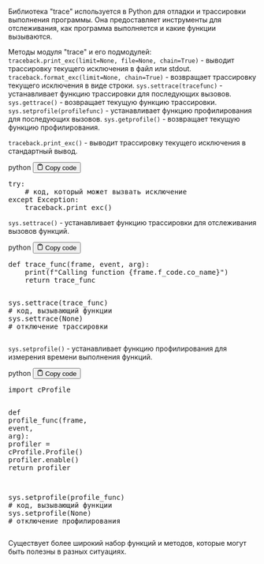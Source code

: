 <p>Библиотека "trace" используется в Python для отладки и трассировки выполнения программы.
Она предоставляет инструменты для отслеживания, как программа выполняется и какие функции вызываются.</p>
<p>Методы модуля "trace" и его подмодулей:
<code>traceback.print_exc(limit=None, file=None, chain=True)</code> - выводит трассировку текущего исключения в файл или stdout.
<code>traceback.format_exc(limit=None, chain=True)</code> - возвращает трассировку текущего исключения в виде строки.
<code>sys.settrace(tracefunc)</code> - устанавливает функцию трассировки для последующих вызовов.
<code>sys.gettrace()</code> - возвращает текущую функцию трассировки.
<code>sys.setprofile(profilefunc)</code> - устанавливает функцию профилирования для последующих вызовов.
<code>sys.getprofile()</code> - возвращает текущую функцию профилирования.</p>
<p><code>traceback.print_exc()</code> - выводит трассировку текущего исключения в стандартный вывод.</p>
<div class="code-element">
<div class="lang-line">
  <text>python</text>
  <button class="copy-button"
          id="codeb51539965552a537d390646086830a60b"
          onclick="copyCode(codeb51539965552a537d390646086830a60, codeb51539965552a537d390646086830a60b)">
    <svg stroke="currentColor"
         fill="none"
         stroke-width="2"
         viewBox="0 0 24 24"
         stroke-linecap="round"
         stroke-linejoin="round"
         class="h-4 w-4"
         height="1em"
         width="1em"
         xmlns="http://www.w3.org/2000/svg">
      <path d="M16 4h2a2 2 0 0 1 2 2v14a2 2 0 0 1-2 2H6a2 2 0 0 1-2-2V6a2 2 0 0 1 2-2h2"></path>
      <rect x="8" y="2" width="8" height="4" rx="1" ry="1"></rect>
    </svg>
    <text>Copy code</text>
  </button>

</div>
<div class="code" id="codeb51539965552a537d390646086830a60"><div class="highlight"><pre><span></span><span class="k">try</span><span class="p">:</span>
    <span class="c1"># код, который может вызвать исключение</span>
<span class="k">except</span> <span class="ne">Exception</span><span class="p">:</span>
    <span class="n">traceback</span><span class="o">.</span><span class="n">print_exc</span><span class="p">()</span>
</pre></div></div>
</div>

<p><code>sys.settrace()</code> - устанавливает функцию трассировки для отслеживания вызовов функций.</p>
<div class="code-element">
<div class="lang-line">
  <text>python</text>
  <button class="copy-button"
          id="code9d31b12df8a989b1dc0a90248cb84431b"
          onclick="copyCode(code9d31b12df8a989b1dc0a90248cb84431, code9d31b12df8a989b1dc0a90248cb84431b)">
    <svg stroke="currentColor"
         fill="none"
         stroke-width="2"
         viewBox="0 0 24 24"
         stroke-linecap="round"
         stroke-linejoin="round"
         class="h-4 w-4"
         height="1em"
         width="1em"
         xmlns="http://www.w3.org/2000/svg">
      <path d="M16 4h2a2 2 0 0 1 2 2v14a2 2 0 0 1-2 2H6a2 2 0 0 1-2-2V6a2 2 0 0 1 2-2h2"></path>
      <rect x="8" y="2" width="8" height="4" rx="1" ry="1"></rect>
    </svg>
    <text>Copy code</text>
  </button>

</div>
<div class="code" id="code9d31b12df8a989b1dc0a90248cb84431"><div class="highlight"><pre><span></span><span class="k">def</span> <span class="nf">trace_func</span><span class="p">(</span><span class="n">frame</span><span class="p">,</span> <span class="n">event</span><span class="p">,</span> <span class="n">arg</span><span class="p">):</span>
    <span class="nb">print</span><span class="p">(</span><span class="sa">f</span><span class="s2">&quot;Calling function </span><span class="si">{</span><span class="n">frame</span><span class="o">.</span><span class="n">f_code</span><span class="o">.</span><span class="n">co_name</span><span class="si">}</span><span class="s2">&quot;</span><span class="p">)</span>
    <span class="k">return</span> <span class="n">trace_func</span>

<span class="n">sys</span><span class="o">.</span><span class="n">settrace</span><span class="p">(</span><span class="n">trace_func</span><span class="p">)</span>
<span class="c1"># код, вызывающий функции</span>
<span class="n">sys</span><span class="o">.</span><span class="n">settrace</span><span class="p">(</span><span class="kc">None</span><span class="p">)</span>  <span class="c1"># отключение трассировки</span>
</pre></div></div>
</div>

<p><code>sys.setprofile()</code> - устанавливает функцию профилирования для измерения времени выполнения функций.</p>
<div class="code-element">
<div class="lang-line">
  <text>python</text>
  <button class="copy-button"
          id="codea48389ccbfda6e9aca39b17d12e16a9fb"
          onclick="copyCode(codea48389ccbfda6e9aca39b17d12e16a9f, codea48389ccbfda6e9aca39b17d12e16a9fb)">
    <svg stroke="currentColor"
         fill="none"
         stroke-width="2"
         viewBox="0 0 24 24"
         stroke-linecap="round"
         stroke-linejoin="round"
         class="h-4 w-4"
         height="1em"
         width="1em"
         xmlns="http://www.w3.org/2000/svg">
      <path d="M16 4h2a2 2 0 0 1 2 2v14a2 2 0 0 1-2 2H6a2 2 0 0 1-2-2V6a2 2 0 0 1 2-2h2"></path>
      <rect x="8" y="2" width="8" height="4" rx="1" ry="1"></rect>
    </svg>
    <text>Copy code</text>
  </button>

</div>
<div class="code" id="codea48389ccbfda6e9aca39b17d12e16a9f"><div class="highlight"><pre><span></span><span class="kn">import</span> <span class="nn">cProfile</span>

<span class="k">def</span> <span class="nf">profile_func</span><span class="p">(</span><span class="n">frame</span><span class="p">,</span> <span class="n">event</span><span class="p">,</span> <span class="n">arg</span><span class="p">):</span>
    <span class="n">profiler</span> <span class="o">=</span> <span class="n">cProfile</span><span class="o">.</span><span class="n">Profile</span><span class="p">()</span>
    <span class="n">profiler</span><span class="o">.</span><span class="n">enable</span><span class="p">()</span>
    <span class="k">return</span> <span class="n">profiler</span>

<span class="n">sys</span><span class="o">.</span><span class="n">setprofile</span><span class="p">(</span><span class="n">profile_func</span><span class="p">)</span>
<span class="c1"># код, вызывающий функции</span>
<span class="n">sys</span><span class="o">.</span><span class="n">setprofile</span><span class="p">(</span><span class="kc">None</span><span class="p">)</span>  <span class="c1"># отключение профилирования</span>
</pre></div></div>
</div>

<p>Существует более широкий набор функций и методов, которые могут быть полезны в разных ситуациях.</p>